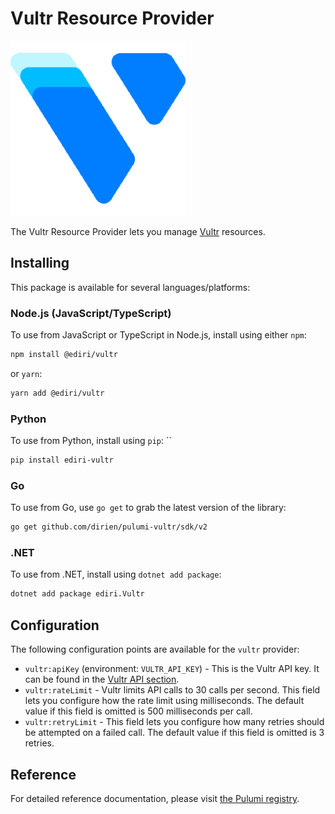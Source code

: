 # Vultr Resource Provider

![Vultr](img/logo.png)

The Vultr Resource Provider lets you manage [Vultr](https://vultr.com/) resources.

## Installing

This package is available for several languages/platforms:

### Node.js (JavaScript/TypeScript)


To use from JavaScript or TypeScript in Node.js, install using either `npm`:

```bash
npm install @ediri/vultr
```

or `yarn`:

```bash
yarn add @ediri/vultr
```

### Python

To use from Python, install using `pip`:
``
```bash
pip install ediri-vultr
```

### Go

To use from Go, use `go get` to grab the latest version of the library:

```bash
go get github.com/dirien/pulumi-vultr/sdk/v2
```

### .NET

To use from .NET, install using `dotnet add package`:

```bash
dotnet add package ediri.Vultr
```

## Configuration

The following configuration points are available for the `vultr` provider:

- `vultr:apiKey` (environment: `VULTR_API_KEY`) -  This is the Vultr API key. It can be found in the [Vultr API section](https://my.vultr.com/settings/#settingsapi).
- `vultr:rateLimit` - Vultr limits API calls to 30 calls per second. This field lets you configure how the rate limit using milliseconds. The default value if this field is omitted is 500 milliseconds per call.
- `vultr:retryLimit` - This field lets you configure how many retries should be attempted on a failed call. The default value if this field is omitted is 3 retries.

## Reference

For detailed reference documentation, please visit [the Pulumi registry](https://www.pulumi.com/registry/packages/pulumi-vultr/api-docs/).
